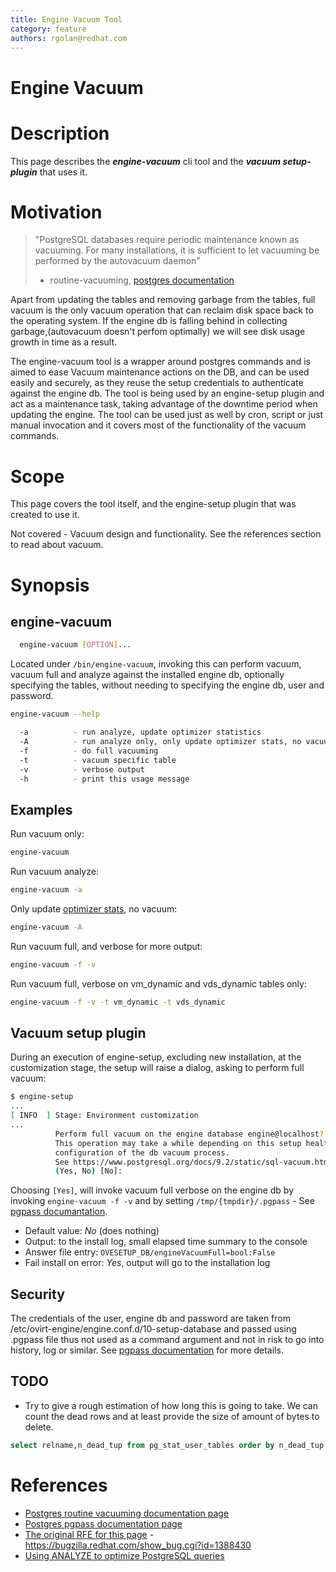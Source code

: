 ```yaml
---
title: Engine Vacuum Tool
category: feature
authors: rgolan@redhat.com
---
```


# Engine Vacuum

# Description
This page describes the **_engine-vacuum_** cli tool and the **_vacuum setup-plugin_** that uses it.

# Motivation

> "PostgreSQL databases require periodic maintenance known as vacuuming.
For many installations, it is sufficient to let vacuuming be performed by the autovacuum daemon"
> - routine-vacuuming, [postgres documentation][1]

Apart from updating the tables and removing garbage from the tables,
full vacuum is the only vacuum operation that can reclaim disk space back to the operating system.
If the engine db is falling behind in collecting garbage,(autovacuum doesn't perfom optimally) we will
see disk usage growth in time as a result.

The engine-vacuum tool is a wrapper around postgres commands and is aimed to ease Vacuum
maintenance actions on the DB, and can be used easily and securely, as they reuse
the setup credentials to authenticate against the engine db. The tool is being
used by an engine-setup plugin and act as a maintenance task, taking advantage of
the downtime period when updating the engine. The tool can be used just as well
by cron, script or just manual invocation and it covers most of the functionality
of the vacuum commands.

# Scope
This page covers the tool itself, and the engine-setup plugin that was created to use it.

Not covered - Vacuum design and functionality. See the references section to read about vacuum.

# Synopsis

## engine-vacuum

```bash
  engine-vacuum [OPTION]...
```
Located under `/bin/engine-vacuum`, invoking this can perform vacuum, vacuum full
and analyze against the installed engine db, optionally specifying the tables,
without needing to specifying the engine db, user and password.

```bash
engine-vacuum --help

  -a          - run analyze, update optimizer statistics
  -A          - run analyze only, only update optimizer stats, no vacuum
  -f          - do full vacuuming
  -t          - vacuum specific table
  -v          - verbose output
  -h          - print this usage message
```

## Examples
Run vacuum only:

```bash
engine-vacuum
```

Run vacuum analyze:

```bash
engine-vacuum -a
```

Only update [optimizer stats][optimizer-stats-doc], no vacuum:

```bash
engine-vacuum -A
```
Run vacuum full, and verbose for more output:

```bash
engine-vacuum -f -v
```
Run vacuum full, verbose on vm_dynamic and vds_dynamic tables only:

```bash
engine-vacuum -f -v -t vm_dynamic -t vds_dynamic
```

## Vacuum setup plugin
During an execution of engine-setup, excluding new installation, at the
 customization stage, the setup will raise a dialog, asking to perform full vacuum:

```bash
$ engine-setup
...
[ INFO  ] Stage: Environment customization
...
          Perform full vacuum on the engine database engine@localhost?
          This operation may take a while depending on this setup health and the
          configuration of the db vacuum process.
          See https://www.postgresql.org/docs/9.2/static/sql-vacuum.html
          (Yes, No) [No]:
```

Choosing `[Yes]`, will invoke vacuum full verbose on the engine db by
invoking `engine-vacuum -f -v` and by setting `/tmp/{tmpdir}/.pgpass` - See [pgpass documantation][2].

- Default value: _No_ (does nothing)
- Output: to the install log, small elapsed time summary to the console
- Answer file entry: `OVESETUP_DB/engineVacuumFull=bool:False`
- Fail install on error: _Yes_, output will go to the installation log

## Security
The credentials of the user, engine db and password
are taken from /etc/ovirt-engine/engine.conf.d/10-setup-database and passed
using .pgpass file thus not used as a command argument and not in risk to
go into history, log or similar. See [pgpass documentation][2] for more details.

## TODO
- Try to give a rough estimation of how long this is going to take. We can count
the dead rows and at least provide the size of amount of bytes to delete.

```sql
select relname,n_dead_tup from pg_stat_user_tables order by n_dead_tup desc;
```

# References
[1]: https://www.postgresql.org/docs/9.2/static/routine-vacuuming.html
[2]: https://www.postgresql.org/docs/9.2/static/libpq-pgpass.html
[3]: https://bugzilla.redhat.com/show_bug.cgi?id=1388430
[optimizer-stats-doc]: https://wiki.postgresql.org/wiki/Introduction_to_VACUUM,_ANALYZE,_EXPLAIN,_and_COUNT#Using_ANALYZE_to_optimize_PostgreSQL_queries

- [Postgres routine vacuuming documentation page][1]
- [Postgres pgpass documentation page][2]
- [The original RFE for this page][3] - https://bugzilla.redhat.com/show_bug.cgi?id=1388430
- [Using ANALYZE to optimize PostgreSQL queries][optimizer-stats-doc]
